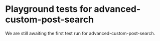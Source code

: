 # Playground tests for advanced-custom-post-search
We are still awaiting the first test run for advanced-custom-post-search.

